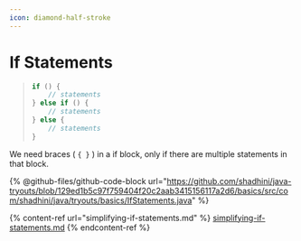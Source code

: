 ```yaml
---
icon: diamond-half-stroke
---
```


# If Statements

> ```java
> if () {
>     // statements
> } else if () {
>     // statements
> } else {
>     // statements
> }
> ```

We need braces ( `{ }` ) in a if block, only if there are multiple statements in that block.



{% @github-files/github-code-block url="https://github.com/shadhini/java-tryouts/blob/129ed1b5c97f759404f20c2aab3415156117a2d6/basics/src/com/shadhini/java/tryouts/basics/IfStatements.java" %}



{% content-ref url="simplifying-if-statements.md" %}
[simplifying-if-statements.md](simplifying-if-statements.md)
{% endcontent-ref %}



